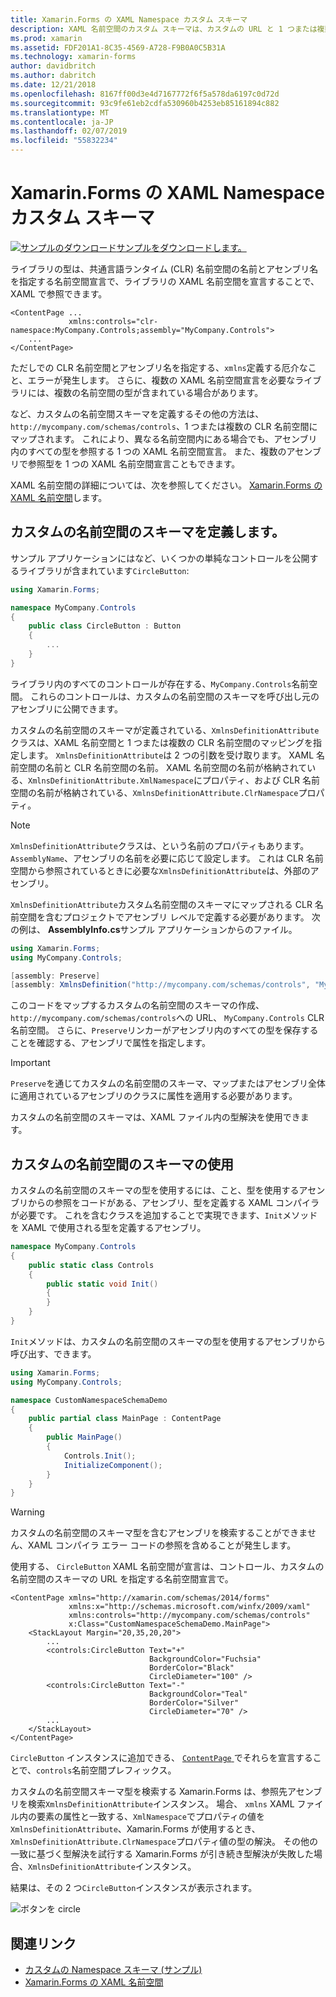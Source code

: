```yaml
---
title: Xamarin.Forms の XAML Namespace カスタム スキーマ
description: XAML 名前空間のカスタム スキーマは、カスタムの URL と 1 つまたは複数の CLR 名前空間の間のマッピングを指定する XmlnsDefinitionAttribute クラスを使用して定義できます。 カスタムの名前空間のスキーマは、XAML 名前空間の宣言で使用できます。
ms.prod: xamarin
ms.assetid: FDF201A1-8C35-4569-A728-F9B0A0C5B31A
ms.technology: xamarin-forms
author: davidbritch
ms.author: dabritch
ms.date: 12/21/2018
ms.openlocfilehash: 8167ff00d3e4d7167772f6f5a578da6197c0d72d
ms.sourcegitcommit: 93c9fe61eb2cdfa530960b4253eb85161894c882
ms.translationtype: MT
ms.contentlocale: ja-JP
ms.lasthandoff: 02/07/2019
ms.locfileid: "55832234"
---
```

# <a name="xaml-custom-namespace-schemas-in-xamarinforms"></a>Xamarin.Forms の XAML Namespace カスタム スキーマ

[![サンプルのダウンロード](~/media/shared/download.png)サンプルをダウンロードします。](https://developer.xamarin.com/samples/xamarin-forms/XAML/CustomNamespaceSchemas/)

ライブラリの型は、共通言語ランタイム (CLR) 名前空間の名前とアセンブリ名を指定する名前空間宣言で、ライブラリの XAML 名前空間を宣言することで、XAML で参照できます。

```xaml
<ContentPage ...
             xmlns:controls="clr-namespace:MyCompany.Controls;assembly="MyCompany.Controls">
    ...
</ContentPage>
```

ただしでの CLR 名前空間とアセンブリ名を指定する、`xmlns`定義する厄介なこと、エラーが発生します。 さらに、複数の XAML 名前空間宣言を必要なライブラリには、複数の名前空間の型が含まれている場合があります。

など、カスタムの名前空間スキーマを定義するその他の方法は、 `http://mycompany.com/schemas/controls`、1 つまたは複数の CLR 名前空間にマップされます。 これにより、異なる名前空間内にある場合でも、アセンブリ内のすべての型を参照する 1 つの XAML 名前空間宣言。 また、複数のアセンブリで参照型を 1 つの XAML 名前空間宣言こともできます。

XAML 名前空間の詳細については、次を参照してください。 [Xamarin.Forms の XAML 名前空間](namespaces.md)します。

## <a name="defining-a-custom-namespace-schema"></a>カスタムの名前空間のスキーマを定義します。

サンプル アプリケーションにはなど、いくつかの単純なコントロールを公開するライブラリが含まれています`CircleButton`:

```csharp
using Xamarin.Forms;

namespace MyCompany.Controls
{
    public class CircleButton : Button
    {
        ...
    }
}
```

ライブラリ内のすべてのコントロールが存在する、`MyCompany.Controls`名前空間。 これらのコントロールは、カスタムの名前空間のスキーマを呼び出し元のアセンブリに公開できます。

カスタムの名前空間のスキーマが定義されている、`XmlnsDefinitionAttribute`クラスは、XAML 名前空間と 1 つまたは複数の CLR 名前空間のマッピングを指定します。 `XmlnsDefinitionAttribute`は 2 つの引数を受け取ります。 XAML 名前空間の名前と CLR 名前空間の名前。 XAML 名前空間の名前が格納されている、`XmlnsDefinitionAttribute.XmlNamespace`にプロパティ、および CLR 名前空間の名前が格納されている、`XmlnsDefinitionAttribute.ClrNamespace`プロパティ。

> [!NOTE]
> `XmlnsDefinitionAttribute`クラスは、という名前のプロパティもあります。 `AssemblyName`、アセンブリの名前を必要に応じて設定します。 これは CLR 名前空間から参照されているときに必要な`XmlnsDefinitionAttribute`は、外部のアセンブリ。

`XmlnsDefinitionAttribute`カスタム名前空間のスキーマにマップされる CLR 名前空間を含むプロジェクトでアセンブリ レベルで定義する必要があります。 次の例は、 **AssemblyInfo.cs**サンプル アプリケーションからのファイル。

```csharp
using Xamarin.Forms;
using MyCompany.Controls;

[assembly: Preserve]
[assembly: XmlnsDefinition("http://mycompany.com/schemas/controls", "MyCompany.Controls")]
```

このコードをマップするカスタムの名前空間のスキーマの作成、`http://mycompany.com/schemas/controls`への URL、 `MyCompany.Controls` CLR 名前空間。 さらに、`Preserve`リンカーがアセンブリ内のすべての型を保存することを確認する、アセンブリで属性を指定します。

> [!IMPORTANT]
> `Preserve`を通じてカスタムの名前空間のスキーマ、マップまたはアセンブリ全体に適用されているアセンブリのクラスに属性を適用する必要があります。

カスタムの名前空間のスキーマは、XAML ファイル内の型解決を使用できます。

## <a name="consuming-a-custom-namespace-schema"></a>カスタムの名前空間のスキーマの使用

カスタムの名前空間のスキーマの型を使用するには、こと、型を使用するアセンブリからの参照をコードがある、アセンブリ、型を定義する XAML コンパイラが必要です。 これを含むクラスを追加することで実現できます、`Init`メソッドを XAML で使用される型を定義するアセンブリ。

```csharp
namespace MyCompany.Controls
{
    public static class Controls
    {
        public static void Init()
        {
        }
    }
}
```

`Init`メソッドは、カスタムの名前空間のスキーマの型を使用するアセンブリから呼び出す、できます。

```csharp
using Xamarin.Forms;
using MyCompany.Controls;

namespace CustomNamespaceSchemaDemo
{
    public partial class MainPage : ContentPage
    {
        public MainPage()
        {
            Controls.Init();
            InitializeComponent();
        }
    }
}
```

> [!WARNING]
> カスタムの名前空間のスキーマ型を含むアセンブリを検索することができません、XAML コンパイラ エラー コードの参照を含めることが発生します。

使用する、 `CircleButton` XAML 名前空間が宣言は、コントロール、カスタムの名前空間のスキーマの URL を指定する名前空間宣言で。

```xaml
<ContentPage xmlns="http://xamarin.com/schemas/2014/forms"
             xmlns:x="http://schemas.microsoft.com/winfx/2009/xaml"
             xmlns:controls="http://mycompany.com/schemas/controls"
             x:Class="CustomNamespaceSchemaDemo.MainPage">
    <StackLayout Margin="20,35,20,20">
        ...
        <controls:CircleButton Text="+"
                               BackgroundColor="Fuchsia"
                               BorderColor="Black"
                               CircleDiameter="100" />
        <controls:CircleButton Text="-"
                               BackgroundColor="Teal"
                               BorderColor="Silver"
                               CircleDiameter="70" />
        ...
    </StackLayout>
</ContentPage>
```

`CircleButton` インスタンスに追加できる、 [ `ContentPage` ](xref:Xamarin.Forms.ContentPage)でそれらを宣言することで、`controls`名前空間プレフィックス。

カスタムの名前空間スキーマ型を検索する Xamarin.Forms は、参照先アセンブリを検索`XmlnsDefinitionAttribute`インスタンス。 場合、 `xmlns` XAML ファイル内の要素の属性と一致する、`XmlNamespace`でプロパティの値を`XmlnsDefinitionAttribute`、Xamarin.Forms が使用するとき、`XmlnsDefinitionAttribute.ClrNamespace`プロパティ値の型の解決。 その他の一致に基づく型解決を試行する Xamarin.Forms が引き続き型解決が失敗した場合、`XmlnsDefinitionAttribute`インスタンス。

結果は、その 2 つ`CircleButton`インスタンスが表示されます。

![ボタンを circle](custom-namespace-schemas-images/circle-buttons.png "Circle ボタン")

## <a name="related-links"></a>関連リンク

- [カスタムの Namespace スキーマ (サンプル)](https://developer.xamarin.com/samples/xamarin-forms/XAML/CustomNamespaceSchemas/)
- [Xamarin.Forms の XAML 名前空間](namespaces.md)
